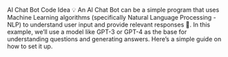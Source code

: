 AI Chat Bot Code Idea 💡
An AI Chat Bot can be a simple program that uses Machine Learning algorithms (specifically Natural Language Processing - NLP) to understand user input and provide relevant responses 🤖. In this example, we’ll use a model like GPT-3 or GPT-4 as the base for understanding questions and generating answers. Here’s a simple guide on how to set it up.
